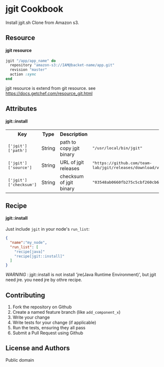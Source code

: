 jgit Cookbook
==================
Install jgit.sh
Clone from Amazon s3.

Resource
-----
#### jgit resource

```ruby
jgit "/app/app_name" do
  repository "amazon-s3://IAM@backet-name/app.git"
  revision "master"
  action :sync
end
```

jgit resource is extend from git resource.
see https://docs.getchef.com/resource_git.html


Attributes
----------

#### jgit::install
<table>
  <tr>
    <th>Key</th>
    <th>Type</th>
    <th>Description</th>
    <th>Default</th>
  </tr>
  <tr>
    <td><tt>['jgit']['path']</tt></td>
    <td>String</td>
    <td>path to copy jgit binary</td>
    <td><tt>"/usr/local/bin/jgit"</tt></td>
  </tr>
  <tr>
    <td><tt>['jgit']['source']</tt></td>
    <td>String</td>
    <td>URL of jgit releases</td>
    <td><tt>"https://github.com/team-lab/jgit/releases/download/v3.6.0.201411121045-token4-env4/jgit"</tt></td>
  </tr>
  <tr>
    <td><tt>['jgit']['checksum']</tt></td>
    <td>String</td>
    <td>checksum of jgit binary</td>
    <td><tt>"03548ab0660fb275c5cbf260cb6f7a41412f8fb4b11016ce6025bb2336566b52"</tt></td>
  </tr>
</table>

Recipe
-----
#### jgit::install

Just include `jgit` in your node's `run_list`:

```json
{
  "name":"my_node",
  "run_list": [
    "recipe[java]"
    "recipe[jgit::install]"
  ]
}
```

*WARNING* : jgit::install is not install 'jre(Java Runtime Environment)', but jgit need jre.
you need jre by othre recipe.


Contributing
------------

1. Fork the repository on Github
2. Create a named feature branch (like `add_component_x`)
3. Write your change
4. Write tests for your change (if applicable)
5. Run the tests, ensuring they all pass
6. Submit a Pull Request using Github

License and Authors
-------------------
Public domain

